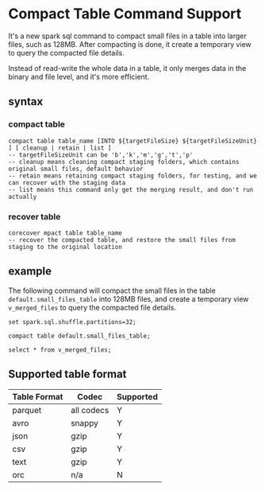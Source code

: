 <!--
- Licensed to the Apache Software Foundation (ASF) under one or more
- contributor license agreements.  See the NOTICE file distributed with
- this work for additional information regarding copyright ownership.
- The ASF licenses this file to You under the Apache License, Version 2.0
- (the "License"); you may not use this file except in compliance with
- the License.  You may obtain a copy of the License at
-
-   http://www.apache.org/licenses/LICENSE-2.0
-
- Unless required by applicable law or agreed to in writing, software
- distributed under the License is distributed on an "AS IS" BASIS,
- WITHOUT WARRANTIES OR CONDITIONS OF ANY KIND, either express or implied.
- See the License for the specific language governing permissions and
- limitations under the License.
-->

# Compact Table Command Support

It's a new spark sql command to compact small files in a table into larger files, such as 128MB.
After compacting is done, it create a temporary view to query the compacted file details.

Instead of read-write the whole data in a table, it only merges data in the binary and file level,
and it's more efficient.

## syntax

### compact table

```sparksql
compact table table_name [INTO ${targetFileSize} ${targetFileSizeUnit} ] [ cleanup | retain | list ]
-- targetFileSizeUnit can be 'b','k','m','g','t','p'
-- cleanup means cleaning compact staging folders, which contains original small files, default behavior
-- retain means retaining compact staging folders, for testing, and we can recover with the staging data
-- list means this command only get the merging result, and don't run actually
```

### recover table

```sparksql
corecover mpact table table_name
-- recover the compacted table, and restore the small files from staging to the original location
```

## example

The following command will compact the small files in the table `default.small_files_table` into 128MB files, and create
a temporary view `v_merged_files` to query the compacted file details.

```sparksql
set spark.sql.shuffle.partitions=32;

compact table default.small_files_table;

select * from v_merged_files;
```

## Supported table format

| Table Format |   Codec    | Supported |
|--------------|------------|-----------|
| parquet      | all codecs | Y         |
| avro         | snappy     | Y         |
| json         | gzip       | Y         |
| csv          | gzip       | Y         |
| text         | gzip       | Y         |
| orc          | n/a        | N         |

